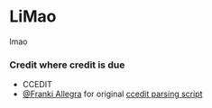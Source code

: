 # LiMao
lmao

### Credit where credit is due
- CCEDIT
- [@Franki Allegra](https://github.com/rubber-duck-dragon) for original [ccedit parsing script](https://github.com/rubber-duck-dragon/rubber-duck-dragon.github.io/blob/master/cc-cedict_parser/parser.py)
